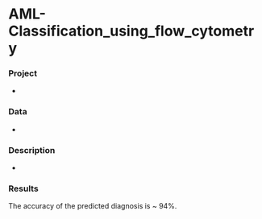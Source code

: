 # AML-Classification_using_flow_cytometry

### Project
- 

### Data
- 

### Description
- 

### Results

The accuracy of the predicted diagnosis is ~ 94%.
